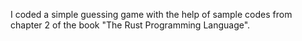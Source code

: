 I coded a simple guessing game with the help of sample codes from chapter 2 of the book "The Rust Programming Language".


